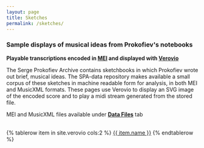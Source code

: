 ```yaml
---
layout: page
title: Sketches
permalink: /sketches/
---
```

### Sample displays of musical ideas from Prokofiev's notebooks

__Playable transcriptions encoded in [MEI](https://music-encoding.org/) and displayed with [Verovio](https://www.verovio.org/index.xhtml)__

The Serge Prokofiev Archive contains sketchbooks in which Prokofiev wrote out brief, musical ideas. The SPA-data repository makes available a small corpus of these sketches in machine readable form for analysis, in both MEI and MusicXML formats. These pages use Verovio to display an SVG image of the encoded score and to play a midi stream generated from the stored file.

MEI and MusicXML files available under __[Data Files](../data-files)__ tab
<br><br>
<!-- Verovio document collection -->

<!-- <table>
{% tablerow  item in site.verovio cols:2 %}
<a href="{{ site.baseurl }}/verovio/{{ item.shortname }}/">{{ item.name }}</a>
{% endtablerow %}
</table> -->

<table>
{% tablerow  item in site.verovio cols:2 %}
<a href="{{ site.baseurl }}/verovio/{{ item.shortname }}/">{{ item.name }}</a>
{% endtablerow %}
</table>
